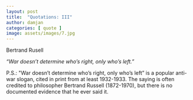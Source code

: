 ```yaml
---
layout: post
title:  "Quotations: III"
author: damjan
categories: [ quote ]
image: assets/images/7.jpg
---
```

Bertrand Rusell

*“War doesn’t determine who’s right, only who’s left.”*

P.S.: "War doesn’t determine who’s right, only who’s left” is a popular anti-war slogan, cited in print from at least 1932-1933. The saying is often credited to philosopher Bertrand Russell (1872-1970), but there is no documented evidence that he ever said it.

